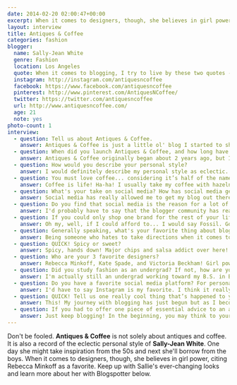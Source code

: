 ```yaml
---
date: 2014-02-20 02:00:47+00:00
excerpt: When it comes to designers, though, she believes in girl power, citing Rebecca Minkoff as a favorite.
layout: interview
title: Antiques & Coffee
categories: fashion
blogger:
  name: Sally-Jean White
  genre: Fashion
  location: Los Angeles
  quote: When it comes to blogging, I try to live by these two quotes - 'Don’t compare your beginning to someone else's middle' and 'The expert in anything was once a beginner.' If you keep to it, you won't regret it!
  instagram: http://instagram.com/antiquesncoffee
  facebook: https://www.facebook.com/antiquesncoffee
  pinterest: http://www.pinterest.com/AntiquesNCoffee/
  twitter: https://twitter.com/antiquesncoffee
  url: http://www.antiquesncoffee.com/
  age: 21
  note: yes
photo-count: 1
interview:
  - question: Tell us about Antiques & Coffee.
    answer: Antiques & Coffee is just a little ol' blog I started to share my love of fashion, all things vintage and DIY projects. I always look to awesome antique pieces and loads of coffee to stay inspired... See what I did there?
  - question: When did you launch Antiques & Coffee, and how long have you been blogging for?
    answer: Antiques & Coffee originally began about 2 years ago, but I didn't begin to actively blog till almost a year ago when I discovered that it's such a great way to express myself creatively.
  - question: How would you describe your personal style?
    answer: I would definitely describe my personal style as eclectic. One day I want to dress like I live in the '50s and another day I may want to dress like a girl who stole her boyfriend’s clothes (which I actually do!) I've always felt that if you want to wear something, you should wear it and rock it!
  - question: You must love coffee... considering it’s half of the name of your blog! So we must ask&#058; how do you take it? Black, cream, milk, sugar...
    answer: Coffee is life! Ha-ha! I usually take my coffee with hazelnut creamer and sugar, but I love to mix it up and use coconut oil as a sweetener! Yum!
  - question: What's your take on social media? How has social media generally helped with the branding of your blog?
    answer: Social media has really allowed me to get my blog out there. While I'm still consistently working to grow A & C, social media is helping me to share my blog and make new friends in the blogosphere.
  - question: Do you find that social media is the reason for a lot of your traffic, or is your traffic driven from other bloggers/organically?
    answer: I'd probably have to say that the blogger community has really welcomed me with open arms. For such a long time, other bloggers were my only source of traffic because I never shared my blog for fear of seeming &#8220;braggy&#8221;, #introvertproblems. Yet now that I've come out of my shell, I'd definitely say that social media is such a good way to network and grow your traffic.
  - question: If you could only shop one brand for the rest of your life, what would it be?
    answer: Oh my, well, if I could afford to... I would say Fossil. Gorgeous watches, cute handbags and classic clothes!
  - question: Generally speaking, what's your favorite thing about blogging?
    answer: Being someone who hates to take directions when it comes to creativity (I hated art classes in school) the freedom of blogging about whatever you want is my favorite thing by far. I can blog about DIY beauty products one day and a rad new thrift shop the next. With blogging, the possibilities are endless.
  - question: QUICK! Spicy or sweet?
    answer: Spicy, hands down! Major chips and salsa addict over here!
  - question: Who are your 3 favorite designers?
    answer: Rebecca Minkoff, Kate Spade, and Victoria Beckham! Girl power!
  - question: Did you study fashion as an undergrad? If not, how are you able to implement what you studied as an undergrad into the operation/content of your blog?
    answer: I'm actually still an undergrad working toward my B.S. in Business Management (only 3 more months!) Essentially, I've learned how to really manage my blog and I work toward treating it like my own business. One day, I hope to channel everything I've learned into a real business that incorporates things I love!
  - question: Do you have a favorite social media platform? For personal and business purposes, which is it and why?
    answer: I'd have to say Instagram is my favorite. I think it really let's you see people’s creative sides and who doesn't love a good selfie?
  - question: QUICK! Tell us one really cool thing that’s happened to you since you started blogging.
    answer: This! My journey with blogging has just begun but as I become more and more involved with the blogging community, I love it even more than before! Things like this help me to remember that even though it can get hectic, it's still so fun!
  - question: If you had to offer one piece of essential advice to an aspiring blogger, what would it be?
    answer: Just keep blogging! In the beginning, you may think to yourself, &#8220;this stuff I'm making/writing/doing isn't good!&#8221;but everyone sucks at first and you'll get better! When it comes to blogging, I try to live by these two quotes&#058; ...&#8220;Don’t compare your beginning to someone else's middle&#8221; and &#8220;The expert in anything was once a beginner. If you keep to it, you won't regret it!&#8221;
---
```


Don't be fooled. **Antiques & Coffee** is not solely about antiques and coffee. It is also a record of the eclectic personal style of **Sally-Jean White**. One day she might take inspiration from the 50s and next she'll borrow from the boys. When it comes to designers, though, she believes in girl power, citing Rebecca Minkoff as a favorite. Keep up with Sallie's ever-changing looks and learn more about her with Blogspotter below.
